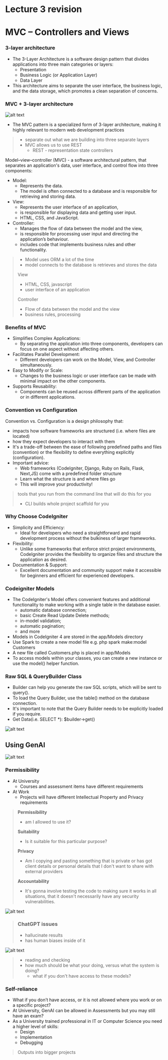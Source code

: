 # Lecture 3 revision
# MVC – Controllers and Views


### 3-layer architecture

- The 3-Layer Architecture is a software design pattern that divides applications into three main 
categories or layers: 
  - Presentation
  - Business Logic (or Application Layer)
  - Data Layer
- This architecture aims to separate the user interface, the business logic, and the data storage, which promotes a clean separation of concerns.

### MVC + 3-layer architecture

![alt text](assets\IMG30.PNG)

- The MVC pattern is a specialized form of 3-layer architecture, making it highly relevant to modern web development practices

> - separate out what we are building into three separate layers
> - MVC allows us to use REST
>   - REST - representation state controllers


Model–view–controller (MVC) - a software architectural pattern, that separates an application's data, user 
interface, and control flow into three components: 

- Model: 
    - Represents the data. 
    - The model is often connected to a database and is responsible for retrieving and storing data.
- View: 
    - Represents the user interface of an application, 
    - is responsible for displaying data and getting user input. 
    - HTML, CSS, and JavaScript.
- Controller:
    - Manages the flow of data between the model and the view, 
    - is responsible for processing user input and directing the application’s behaviour. 
    - includes code that implements business rules and other functionality.

> - Model uses ORM a lot of the time
> - model connects to the database is retrieves and stores the data
>
> View
> - HTML, CSS, javascript
> - user interface of an application
>
> Controller
> - Flow of data between the model and the view
> - business rules, processing

### Benefits of MVC

- Simplifies Complex Applications:
  - By separating the application into three components, developers can focus on one aspect without affecting others.
- Facilitates Parallel Development:
  - Different developers can work on the Model, View, and Controller simultaneously.
- Easy to Modify or Scale:
  - Changes to the business logic or user interface can be made with minimal impact on the other components.
- Supports Reusability:
  - Components can be reused across different parts of the application or in different applications.

### Convention vs Configuration
Convention vs. Configuration is a design philosophy that:
- impacts how software frameworks are structured  (i.e. where files are located)
- how they expect developers to interact with them
- It's a trade-off between the ease of following predefined paths and files (convention) or the flexibility to define everything explicitly (configuration).
- Important advice:
  - Web frameworks (CodeIgniter, Django, Ruby on Rails, Flask, Next,JS) come with a predefined folder structure
  - Learn what the structure is and where files go
  - This will improve your productivity!

> tools that you run from the command line that will do this for you
> - CLI builds whole project scaffold for you

### Why Choose CodeIgniter
- Simplicity and Efficiency:
  - Ideal for developers who need a straightforward and rapid development process without the bulkiness of larger frameworks.
- Flexibility:
  - Unlike some frameworks that enforce strict project environments, CodeIgniter provides the flexibility to organize files and structure the application as desired.
- Documentation & Support:
  - Excellent documentation and community support make it accessible for beginners and efficient for experienced developers.

### Codeigniter Models
- The CodeIgniter's Model offers convenient features and additional functionality to make working with a single 
table in the database easier. 
  - automatic database connection;
  - basic Create Read Update Delete methods;
  - in-model validation;
  - automatic pagination;
  - and more
- Models in CodeIgniter 4 are stored in the app/Models directory 
- Use Spark to create a new model file e.g.
php spark make:model Customers
- A new file called Customers.php is placed in app/Models
- To access models within your classes, you can create a new 
instance or use the model() helper function.


### Raw SQL & QueryBuilder Class
- Builder can help you generate the raw SQL scripts, which will be sent to query().
- To load the Query Builder, use the table() method on the database connection. 
- It's important to note that the Query Builder needs to be explicitly loaded if you require.
- Get Data(i.e. SELECT *): $builder->get()

![alt text](assets\IMG31.PNG)

## Using GenAI

![alt text](assets\IMG93.PNG)

### Permissibility
- At University
  - Courses and assessment items have different requirements
- At Work
  - Projects will have different Intellectual Property and Privacy requirements

> **Permissibility**
> - am I allowed to use it?
>
> **Suitability**
> - Is it suitable for this particular purpose?
>
> **Privacy**
> - Am I copying and pasting something that is private or has got client details or personal details that I don't want to share with external providers
> 
> **Accountability**
> - It's gonna involve testing the code to making sure it works in all situations, that it doesn't necessarily have any security vulnerabilities.


![alt text](assets\IMG94.PNG)

> ### ChatGPT issues
> - hallucinate results
> - has human biases inside of it
>

![alt text](assets\IMG95.PNG)

> - reading and checking
> - how much should be what your doing, versus what the system is doing?
>   - what if you don't have access to these models?

### Self-reliance

- What if you don’t have access, or it is not allowed where you work or on a specific project?
- At University, GenAI can be allowed in Assessments but you may still have an exam?
- As a University trained professional in IT or Computer Science you need a higher level of skills:
  - Design
  - Implementation 
  - Debugging

> Outputs into bigger projects
